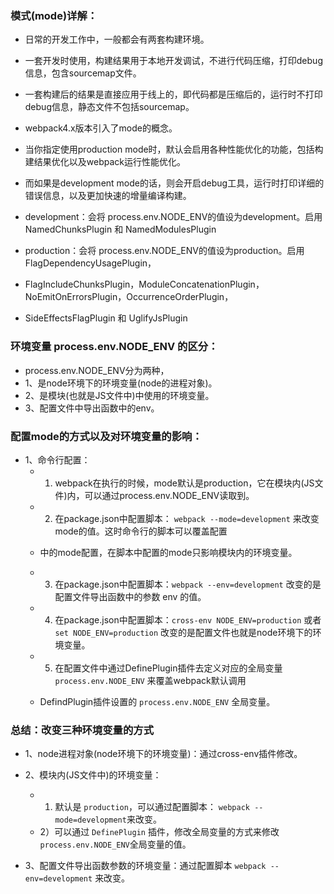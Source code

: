 ### 模式(mode)详解：
- 日常的开发工作中，一般都会有两套构建环境。
- 一套开发时使用，构建结果用于本地开发调试，不进行代码压缩，打印debug信息，包含sourcemap文件。
- 一套构建后的结果是直接应用于线上的，即代码都是压缩后的，运行时不打印debug信息，静态文件不包括sourcemap。
- webpack4.x版本引入了mode的概念。
- 当你指定使用production mode时，默认会启用各种性能优化的功能，包括构建结果优化以及webpack运行性能优化。
- 而如果是development mode的话，则会开启debug工具，运行时打印详细的错误信息，以及更加快速的增量编译构建。

- development：会将 process.env.NODE_ENV的值设为development。启用 NamedChunksPlugin 和 NamedModulesPlugin
- production：会将 process.env.NODE_ENV的值设为production。启用 FlagDependencyUsagePlugin，
- FlagIncludeChunksPlugin，ModuleConcatenationPlugin，NoEmitOnErrorsPlugin，OccurrenceOrderPlugin，
- SideEffectsFlagPlugin 和 UglifyJsPlugin


### 环境变量 process.env.NODE_ENV 的区分：
- process.env.NODE_ENV分为两种，
-  1、是node环境下的环境变量(node的进程对象)。
-  2、是模块(也就是JS文件中)中使用的环境变量。
-  3、配置文件中导出函数中的env。

### 配置mode的方式以及对环境变量的影响：
- 1、命令行配置：
  - 1) webpack在执行的时候，mode默认是production，它在模块内(JS文件)内，可以通过process.env.NODE_ENV读取到。

  - 2) 在package.json中配置脚本： `webpack --mode=development` 来改变mode的值。这时命令行的脚本可以覆盖配置
  - 中的mode配置，在脚本中配置的mode只影响模块内的环境变量。

  - 3) 在package.json中配置脚本：`webpack --env=development` 改变的是配置文件导出函数中的参数 env 的值。

  - 4) 在package.json中配置脚本：`cross-env NODE_ENV=production` 或者 `set NODE_ENV=production` 改变的是配置文件也就是node环境下的环境变量。

  - 5) 在配置文件中通过DefinePlugin插件去定义对应的全局变量 `process.env.NODE_ENV` 来覆盖webpack默认调用 
  - DefindPlugin插件设置的 `process.env.NODE_ENV` 全局变量。

### 总结：改变三种环境变量的方式
- 1、node进程对象(node环境下的环境变量)：通过cross-env插件修改。

- 2、模块内(JS文件中)的环境变量：
     - 1) 默认是 `production`，可以通过配置脚本： `webpack --mode=development`来改变。
     - 2）可以通过 `DefinePlugin` 插件，修改全局变量的方式来修改 `process.env.NODE_ENV`全局变量的值。
     
- 3、配置文件导出函数参数的环境变量：通过配置脚本 `webpack --env=development` 来改变。
